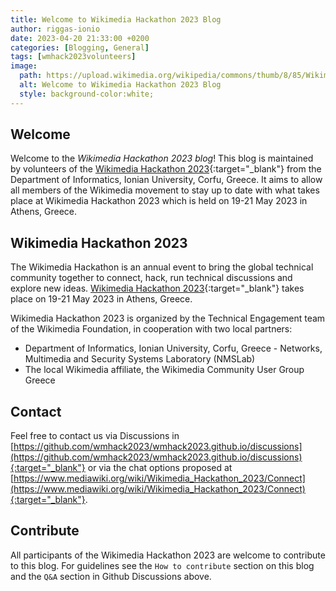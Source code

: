 ```yaml
---
title: Welcome to Wikimedia Hackathon 2023 Blog
author: riggas-ionio
date: 2023-04-20 21:33:00 +0200
categories: [Blogging, General]
tags: [wmhack2023volunteers]
image:
  path: https://upload.wikimedia.org/wikipedia/commons/thumb/8/85/Wikimedia_hackathon_mark_horizontal.svg/1200px-Wikimedia_hackathon_mark_horizontal.svg.png
  alt: Welcome to Wikimedia Hackathon 2023 Blog
  style: background-color:white;
---
```


## Welcome

Welcome to the _Wikimedia Hackathon 2023 blog_! This blog is maintained by volunteers of the [Wikimedia Hackathon 2023](https://www.mediawiki.org/wiki/Wikimedia_Hackathon_2023){:target="_blank"} from the Department of Informatics, Ionian University, Corfu, Greece. It aims to allow all members of the Wikimedia movement to stay up to date with what takes place at Wikimedia Hackathon 2023 which is held on 19-21 May 2023 in Athens, Greece.

## Wikimedia Hackathon 2023
The Wikimedia Hackathon is an annual event to bring the global technical community together to connect, hack, run technical discussions and explore new ideas. [Wikimedia Hackathon 2023](https://www.mediawiki.org/wiki/Wikimedia_Hackathon_2023){:target="_blank"} takes place on 19-21 May 2023 in Athens, Greece.

Wikimedia Hackathon 2023 is organized by the Technical Engagement team of the Wikimedia Foundation, in cooperation with two local partners:

* Department of Informatics, Ionian University, Corfu, Greece - Networks, Multimedia and Security Systems Laboratory (NMSLab)
* The local Wikimedia affiliate, the Wikimedia Community User Group Greece

## Contact
Feel free to contact us via Discussions in [https://github.com/wmhack2023/wmhack2023.github.io/discussions](https://github.com/wmhack2023/wmhack2023.github.io/discussions){:target="_blank"} or via the chat options proposed at [https://www.mediawiki.org/wiki/Wikimedia_Hackathon_2023/Connect](https://www.mediawiki.org/wiki/Wikimedia_Hackathon_2023/Connect){:target="_blank"}.


## Contribute
All participants of the Wikimedia Hackathon 2023 are welcome to contribute to this blog.
For guidelines see the `How to contribute` section on this blog and the `Q&A` section in Github Discussions above.
